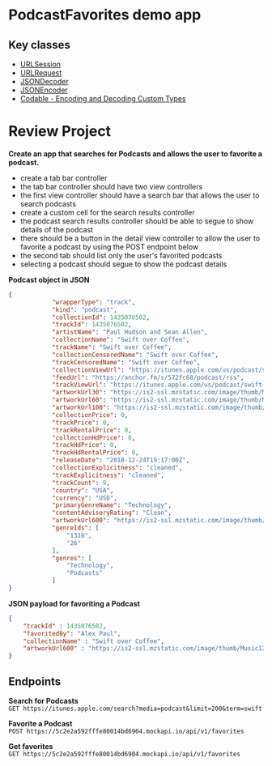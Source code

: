 # PodcastFavorites demo app

## Key classes 

- [URLSession](https://developer.apple.com/documentation/foundation/urlsession)  
- [URLRequest](https://developer.apple.com/documentation/foundation/urlrequest)  
- [JSONDecoder](https://developer.apple.com/documentation/foundation/jsondecoder)  
- [JSONEncoder](https://developer.apple.com/documentation/foundation/jsonencoder)  
- [Codable - Encoding and Decoding Custom Types](https://developer.apple.com/documentation/foundation/archives_and_serialization/encoding_and_decoding_custom_types)

# Review Project

**Create an app that searches for Podcasts and allows the user to favorite a podcast.**  

- create a tab bar controller
- the tab bar controller should have two view controllers 
- the first view controller should have a search bar that allows the user to search podcasts
- create a custom cell for the search results controller
- the podcast search results controller should be able to segue to show details of the podcast
- there should be a button in the detail view controller to allow the user to favorite a podcast by using the POST endpoint below
- the second tab should list only the user's favorited podcasts 
- selecting a podcast should segue to show the podcast details

**Podcast object in JSON**   
```json 
{
            "wrapperType": "track",
            "kind": "podcast",
            "collectionId": 1435076502,
            "trackId": 1435076502,
            "artistName": "Paul Hudson and Sean Allen",
            "collectionName": "Swift over Coffee",
            "trackName": "Swift over Coffee",
            "collectionCensoredName": "Swift over Coffee",
            "trackCensoredName": "Swift over Coffee",
            "collectionViewUrl": "https://itunes.apple.com/us/podcast/swift-over-coffee/id1435076502?mt=2&uo=4",
            "feedUrl": "https://anchor.fm/s/572fc68/podcast/rss",
            "trackViewUrl": "https://itunes.apple.com/us/podcast/swift-over-coffee/id1435076502?mt=2&uo=4",
            "artworkUrl30": "https://is2-ssl.mzstatic.com/image/thumb/Music124/v4/3e/dc/7a/3edc7a05-9398-a4a9-ba2b-21587d6a0017/source/30x30bb.jpg",
            "artworkUrl60": "https://is2-ssl.mzstatic.com/image/thumb/Music124/v4/3e/dc/7a/3edc7a05-9398-a4a9-ba2b-21587d6a0017/source/60x60bb.jpg",
            "artworkUrl100": "https://is2-ssl.mzstatic.com/image/thumb/Music124/v4/3e/dc/7a/3edc7a05-9398-a4a9-ba2b-21587d6a0017/source/100x100bb.jpg",
            "collectionPrice": 0,
            "trackPrice": 0,
            "trackRentalPrice": 0,
            "collectionHdPrice": 0,
            "trackHdPrice": 0,
            "trackHdRentalPrice": 0,
            "releaseDate": "2018-12-24T19:17:00Z",
            "collectionExplicitness": "cleaned",
            "trackExplicitness": "cleaned",
            "trackCount": 9,
            "country": "USA",
            "currency": "USD",
            "primaryGenreName": "Technology",
            "contentAdvisoryRating": "Clean",
            "artworkUrl600": "https://is2-ssl.mzstatic.com/image/thumb/Music124/v4/3e/dc/7a/3edc7a05-9398-a4a9-ba2b-21587d6a0017/source/600x600bb.jpg",
            "genreIds": [
                "1318",
                "26"
            ],
            "genres": [
                "Technology",
                "Podcasts"
            ]
}
```

**JSON payload for favoriting a Podcast**  
```json 
{
	"trackId" : 1435076502, 
	"favoritedBy": "Alex Paul", 
	"collectionName" : "Swift over Coffee",
	"artworkUrl600" : "https://is2-ssl.mzstatic.com/image/thumb/Music124/v4/3e/dc/7a/3edc7a05-9398-a4a9-ba2b-21587d6a0017/source/600x600bb.jpg"
}
```

## Endpoints 

**Search for Podcasts**  
```GET https://itunes.apple.com/search?media=podcast&limit=200&term=swift```

**Favorite a Podcast**  
```POST https://5c2e2a592fffe80014bd6904.mockapi.io/api/v1/favorites```  

**Get favorites**   
```GET https://5c2e2a592fffe80014bd6904.mockapi.io/api/v1/favorites```   
